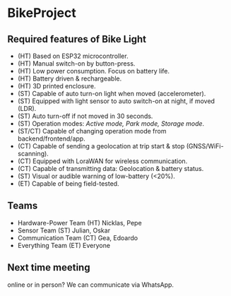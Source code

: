 # BikeProject

## Required features of Bike Light
- (HT) Based on ESP32 microcontroller.
- (HT) Manual switch-on by button-press.
- (HT) Low power consumption. Focus on battery life.
- (HT) Battery driven & rechargeable.
- (HT) 3D printed enclosure.
- (ST) Capable of auto turn-on light when moved (accelerometer).
- (ST) Equipped with light sensor to auto switch-on at night, if moved (LDR).
- (ST) Auto turn-off if not moved in 30 seconds.
- (ST) Operation modes: *Active mode, Park mode, Storage mode*.
- (ST/CT) Capable of changing operation mode from backend/frontend/app.
- (CT) Capable of sending a geolocation at trip start & stop (GNSS/WiFi-scanning).
- (CT) Equipped with LoraWAN for wireless communication.
- (CT) Capable of transmitting data: Geolocation & battery status.
- (ST) Visual or audible warning of low-battery (<20%).
- (ET) Capable of being field-tested. 

## Teams
- Hardware-Power Team   (HT) Nicklas, Pepe
- Sensor Team           (ST) Julian, Oskar
- Communication Team    (CT) Gea, Edoardo
- Everything Team       (ET) Everyone

## Next time meeting
online or in person? We can communicate via WhatsApp.